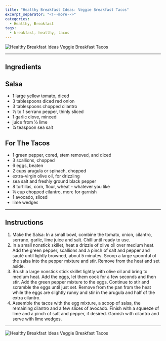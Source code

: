 ```yaml
---
title: "Healthy Breakfast Ideas: Veggie Breakfast Tacos"
excerpt_separator: "<!--more-->"
categories:
  - Healthy, Breakfast
tags:
  - breakfast, healthy, tacos
---
```


![Healthy Breakfast Ideas Veggie Breakfast Tacos](https://blogger.googleusercontent.com/img/a/AVvXsEgXy-MIU7wSkyckJOWGKKoBG0g21rBq_gbxtG9OtH5395Q8riKrj4Z0q4iLWywDes_jpm1pZjnqG0A_zljMtD4hq0HgSX3G8Mj0HC_hnHB5jC816sKW6qmviXe4NTuKp2mmYM8PTdJikS5zooVbyu2DLEU1bmGXChIcOipux0IYIIDjze23k358crnv)

---

Ingredients
-------------------
## Salsa
* 1 large yellow tomato, diced
* 3 tablespoons diced red onion
* 3 tablespoons chopped cilantro
* ½ to 1 serrano pepper, thinly sliced
* 1 garlic clove, minced
* juice from ½ lime
* ¼ teaspoon sea salt
## For The Tacos
* 1 green pepper, cored, stem removed, and diced
* 3 scallions, chopped
* 6 eggs, beaten
* 2 cups arugula or spinach, chopped
* extra-virgin olive oil, for drizzling
* sea salt and freshly ground black pepper
* 8 tortillas, corn, flour, wheat - whatever you like
* ¼ cup chopped cilantro, more for garnish
* 1 avocado, sliced
* lime wedges

---

Instructions
-------------------
1. Make the Salsa: In a small bowl, combine the tomato, onion, cilantro, serrano, garlic, lime juice and salt. Chill until ready to use.
2. In a small nonstick skillet, heat a drizzle of olive oil over medium heat. Add the green pepper, scallions and a pinch of salt and pepper and sauté until lightly browned, about 5 minutes. Scoop a large spoonful of the salsa into the pepper mixture and stir. Remove from the heat and set aside.
3. Brush a large nonstick stick skillet lightly with olive oil and bring to medium heat. Add the eggs, let them cook for a few seconds and then stir. Add the green pepper mixture to the eggs. Continue to stir and scramble the eggs until just set. Remove from the pan from the heat while the eggs are slightly runny and stir in the arugula and half of the extra cilantro.
4. Assemble the tacos with the egg mixture, a scoop of salsa, the remaining cilantro and a few slices of avocado. Finish with a squeeze of lime and a pinch of salt and pepper, if desired. Garnish with cilantro and serve with lime wedges.

---

![Healthy Breakfast Ideas Veggie Breakfast Tacos](https://blogger.googleusercontent.com/img/a/AVvXsEiCvFM-e0JABJ89bvr7zdjkluYrs1gWv4Y8w6MhG_NO2whwQ9aSZbwcWHsQT89stsvGKJa4QYbAG9F93tM1jYOc0Y2l2wQV4IiytXdoskwOf08aD7BQmuTsYQr4uslKa9U2ie7ihARS7lMceWlhyAgRFU8FENRRbMxlY54GutbmcHDTFiZeHziQj9vg)

